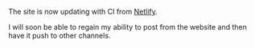 The site is now updating with CI from [Netlify](https://netlify.com). 

I will soon be able to regain my ability to post from the website and then have it push to other channels. 
